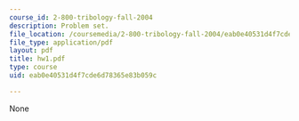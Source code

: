 ```yaml
---
course_id: 2-800-tribology-fall-2004
description: Problem set.
file_location: /coursemedia/2-800-tribology-fall-2004/eab0e40531d4f7cde6d78365e83b059c_hw1.pdf
file_type: application/pdf
layout: pdf
title: hw1.pdf
type: course
uid: eab0e40531d4f7cde6d78365e83b059c

---
```

None